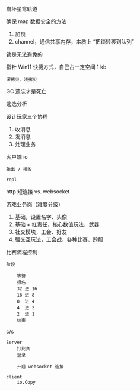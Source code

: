 崩坏星穹轨道


确保 map 数据安全的方法
1. 加锁
2. channel，通信共享内存，本质上 “把锁转移到队列”

锁是无法避免的



指针
    Win11 快捷方式，自己占一定空间 1 kb

    深拷贝、浅拷贝


GC 
    遗忘才是死亡


逃逸分析


设计玩家三个协程

1. 收消息
2. 发消息
3. 处理业务


客户端
    io 
    
    输出 / 接收

    repl


http 短连接 vs. websocket

游戏业务岗（难度分级）
1. 基础，设置名字、头像 
2. 基础 + 扛责任，核心数值玩法，武器
3. 社交模块，工会、好友
4. 强交互玩法，工会战、各种比赛、跨服



比赛流程控制

    阶段

        等待
        报名
        32 进 16
        16 进 8
        8  进 4
        4  进 2
        2  进 1
        结束


c/s

    Server
        打比赛
        登录
        
        开启 websocket 连接
        
    client 
        io.Copy